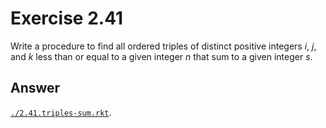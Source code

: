 # Exercise 2.41

Write a procedure to find all ordered triples of distinct positive integers $i$,
$j$, and $k$ less than or equal to a given integer $n$ that sum to a given
integer $s$.

## Answer

[`./2.41.triples-sum.rkt`](./2.41.triples-sum.rkt).
